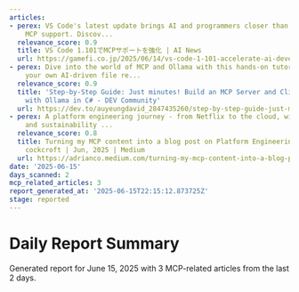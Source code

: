 ```yaml
---
articles:
- perex: VS Code's latest update brings AI and programmers closer than ever with enhanced
    MCP support. Discov...
  relevance_score: 0.9
  title: VS Code 1.101でMCPサポートを強化 | AI News
  url: https://gamefi.co.jp/2025/06/14/vs-code-1-101-accelerate-ai-development-with-enhanced-mcp-support
- perex: Dive into the world of MCP and Ollama with this hands-on tutorial - build
    your own AI-driven file re...
  relevance_score: 0.9
  title: 'Step-by-Step Guide: Just minutes! Build an MCP Server and Client interacting
    with Ollama in C# - DEV Community'
  url: https://dev.to/auyeungdavid_2847435260/step-by-step-guide-just-minutes-build-an-mcp-server-and-client-interacting-with-ollama-in-c-906
- perex: A platform engineering journey - from Netflix to the cloud, with AI, resilience,
    and sustainability ...
  relevance_score: 0.8
  title: Turning my MCP content into a blog post on Platform Engineering | by adrian
    cockcroft | Jun, 2025 | Medium
  url: https://adrianco.medium.com/turning-my-mcp-content-into-a-blog-post-on-platform-engineering-7f083ba1e78b
date: '2025-06-15'
days_scanned: 2
mcp_related_articles: 3
report_generated_at: '2025-06-15T22:15:12.873725Z'
stage: reported
---
```


# Daily Report Summary

Generated report for June 15, 2025 with 3 MCP-related articles from the last 2 days.